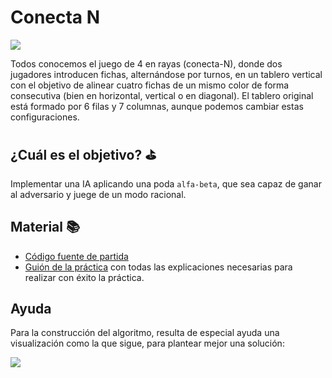  # Conecta N

![](https://github.com/manuelalferez/inteligenciaArtificial-practica4/tree/master/images/1)



Todos conocemos el juego de 4 en rayas (conecta-N), donde dos jugadores introducen fichas, alternándose por turnos, en un tablero vertical con el objetivo de alinear cuatro fichas de un mismo color de forma consecutiva (bien en horizontal, vertical o en diagonal). El tablero original está formado por 6 filas y 7 columnas, aunque podemos cambiar estas configuraciones.



## ¿Cuál es el objetivo? ⛳️

Implementar una IA aplicando una poda `alfa-beta`, que sea capaz de ganar al adversario y juege de un modo racional. 



## Material 📚
* [Código fuente de partida](https://mega.nz/#F!UKwQUSaT!XD-cJC3_1tI9AMToTCHy6A)
* [Guión de la práctica](https://mega.nz/#!VWw2QaRR!Rwj8ntie9rAaTrY8RxRUZECc84NWJocuPbrZfTLjBTQ) con todas las explicaciones necesarias para realizar con éxito la práctica.



## Ayuda

Para la construcción del algoritmo, resulta de especial ayuda una visualización como la que sigue, para plantear mejor una solución: 

![](https://github.com/manuelalferez/inteligenciaArtificial-practica4/tree/master/images/2)